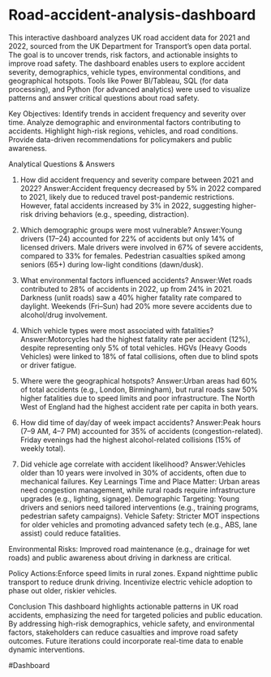 # Road-accident-analysis-dashboard
This interactive dashboard analyzes UK road accident data for 2021 and 2022, sourced from the UK Department for Transport’s open data portal. The goal is to uncover trends, risk factors, and actionable insights to improve road safety. The dashboard enables users to explore accident severity, demographics, vehicle types, environmental conditions, and geographical hotspots. Tools like Power BI/Tableau, SQL (for data processing), and Python (for advanced analytics) were used to visualize patterns and answer critical questions about road safety.

Key Objectives:
Identify trends in accident frequency and severity over time.
Analyze demographic and environmental factors contributing to accidents.
Highlight high-risk regions, vehicles, and road conditions.
Provide data-driven recommendations for policymakers and public awareness.

Analytical Questions & Answers
1. How did accident frequency and severity compare between 2021 and 2022?
Answer:Accident frequency decreased by 5% in 2022 compared to 2021, likely due to reduced travel post-pandemic restrictions.
However, fatal accidents increased by 3% in 2022, suggesting higher-risk driving behaviors (e.g., speeding, distraction).

2. Which demographic groups were most vulnerable?
Answer:Young drivers (17–24) accounted for 22% of accidents but only 14% of licensed drivers.
Male drivers were involved in 67% of severe accidents, compared to 33% for females.
Pedestrian casualties spiked among seniors (65+) during low-light conditions (dawn/dusk).

3. What environmental factors influenced accidents?
Answer:Wet roads contributed to 28% of accidents in 2022, up from 24% in 2021.
Darkness (unlit roads) saw a 40% higher fatality rate compared to daylight.
Weekends (Fri–Sun) had 20% more severe accidents due to alcohol/drug involvement.

4. Which vehicle types were most associated with fatalities?
Answer:Motorcycles had the highest fatality rate per accident (12%), despite representing only 5% of total vehicles.
HGVs (Heavy Goods Vehicles) were linked to 18% of fatal collisions, often due to blind spots or driver fatigue.

5. Where were the geographical hotspots?
Answer:Urban areas had 60% of total accidents (e.g., London, Birmingham), but rural roads saw 50% higher fatalities due to speed limits and poor infrastructure.
The North West of England had the highest accident rate per capita in both years.

6. How did time of day/day of week impact accidents?
Answer:Peak hours (7–9 AM, 4–7 PM) accounted for 35% of accidents (congestion-related).
Friday evenings had the highest alcohol-related collisions (15% of weekly total).

7. Did vehicle age correlate with accident likelihood?
Answer:Vehicles older than 10 years were involved in 30% of accidents, often due to mechanical failures.
Key Learnings
Time and Place Matter: Urban areas need congestion management, while rural roads require infrastructure upgrades (e.g., lighting, signage).
Demographic Targeting: Young drivers and seniors need tailored interventions (e.g., training programs, pedestrian safety campaigns).
Vehicle Safety: Stricter MOT inspections for older vehicles and promoting advanced safety tech (e.g., ABS, lane assist) could reduce fatalities.

Environmental Risks: Improved road maintenance (e.g., drainage for wet roads) and public awareness about driving in darkness are critical.

Policy Actions:Enforce speed limits in rural zones.
Expand nighttime public transport to reduce drunk driving.
Incentivize electric vehicle adoption to phase out older, riskier vehicles.

Conclusion
This dashboard highlights actionable patterns in UK road accidents, emphasizing the need for targeted policies and public education. By addressing high-risk demographics, vehicle safety, and environmental factors, stakeholders can reduce casualties and improve road safety outcomes. Future iterations could incorporate real-time data to enable dynamic interventions.

#Dashboard 


